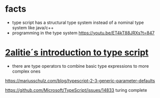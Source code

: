 # facts
- type script has a structural type system instead of a nominal type system like java/c++
- programming in the type system https://youtu.be/ET4kT88JRXs?t=847

#  [2alitie´s introduction to type script](http://2ality.com/2018/04/type-notation-typescript.html) 
- there are type operators to combine basic type expressions to more complex ones

https://mariusschulz.com/blog/typescript-2-3-generic-parameter-defaults

https://github.com/Microsoft/TypeScript/issues/14833 turing complete 